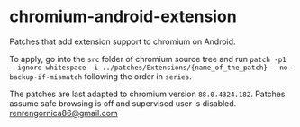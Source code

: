 # chromium-android-extension

Patches that add extension support to chromium on Android.

To apply, go into the `src` folder of chromium source tree and run `patch -p1 --ignore-whitespace -i ../patches/Extensions/{name_of_the_patch} --no-backup-if-mismatch` following the order in `series`.

The patches are last adapted to chromium version `88.0.4324.182`. Patches assume safe browsing is off and supervised user is disabled.
renrengornica86@gmail.com